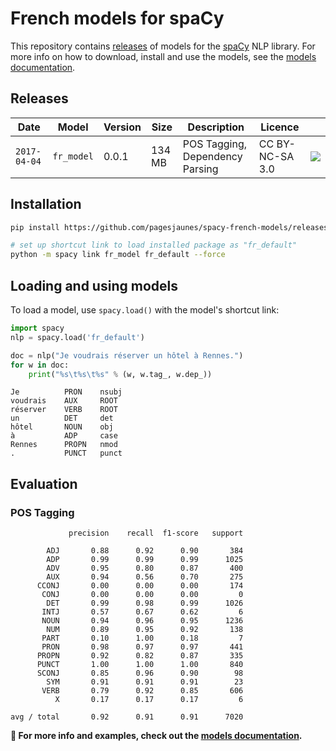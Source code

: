 # French models for spaCy

This repository contains [releases](https://github.com/pagesjaunes/spacy-french-models/releases) of models for the
[spaCy](https://github.com/explosion/spaCy) NLP library. For more info on how to
download, install and use the models, see the
[models documentation](https://spacy.io/docs/usage/models).

## Releases
| Date | Model | Version | Size | Description | Licence | |
| --- | --- | --- | --- | -- | --- | --- |
| `2017-04-04` | `fr_model` | 0.0.1 | 134 MB | POS Tagging, Dependency Parsing | CC BY-NC-SA 3.0 | [![][dl]][fr_model-0.0.1]

[fr_model-0.0.1]: https://github.com/pagesjaunes/spacy-french-models/releases/download/v0.0.1-alpha/fr_model-0.0.1.tar.gz
[dl]: http://i.imgur.com/gQvPgr0.png

## Installation
```bash
pip install https://github.com/pagesjaunes/spacy-french-models/releases/download/v0.0.1-alpha/fr_model-0.0.1.tar.gz

# set up shortcut link to load installed package as "fr_default"
python -m spacy link fr_model fr_default --force
```

## Loading and using models
To load a model, use `spacy.load()` with the model's shortcut link:

```python
import spacy
nlp = spacy.load('fr_default')

doc = nlp("Je voudrais réserver un hôtel à Rennes.")
for w in doc:
    print("%s\t%s\t%s" % (w, w.tag_, w.dep_))
```

```
Je          PRON    nsubj
voudrais    AUX     ROOT
réserver    VERB    ROOT
un          DET     det
hôtel       NOUN    obj
à           ADP     case
Rennes      PROPN   nmod
.           PUNCT   punct
```


## Evaluation
### POS Tagging
```
             precision    recall  f1-score   support

        ADJ       0.88      0.92      0.90       384
        ADP       0.99      0.99      0.99      1025
        ADV       0.95      0.80      0.87       400
        AUX       0.94      0.56      0.70       275
      CCONJ       0.00      0.00      0.00       174
       CONJ       0.00      0.00      0.00         0
        DET       0.99      0.98      0.99      1026
       INTJ       0.57      0.67      0.62         6
       NOUN       0.94      0.96      0.95      1236
        NUM       0.89      0.95      0.92       138
       PART       0.10      1.00      0.18         7
       PRON       0.98      0.97      0.97       441
      PROPN       0.92      0.82      0.87       335
      PUNCT       1.00      1.00      1.00       840
      SCONJ       0.85      0.96      0.90        98
        SYM       0.91      0.91      0.91        23
       VERB       0.79      0.92      0.85       606
          X       0.17      0.17      0.17         6

avg / total       0.92      0.91      0.91      7020
```



**📖 For more info and examples, check out the [models documentation](https://spacy.io/docs/usage/models).**


